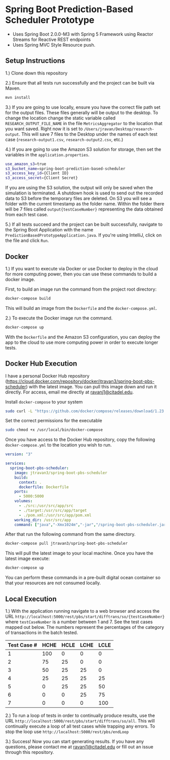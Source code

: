 # Spring Boot Prediction-Based Scheduler Prototype

- Uses Spring Boot 2.0.0-M3 with Spring 5 Framework using Reactor Streams for Reactive REST endpoints
- Uses Spring MVC Style Resource push.

## Setup Instructions

1.) Clone down this repository

2.) Ensure that all tests run successfully and the project can be built via Maven.

```bash
mvn install
```

3.) If you are going to use locally, ensure you have the correct file path set for the output files. These files generally will be
output to the desktop. To change the location change the static variable called `RESEARCH_OUTPUT_FILE_NAME` 
in the file `MetricsAggregator` to the location that you want saved. Right now it is set 
to `/Users/jravan/Desktop/research-output`. This will save 7 files to the Desktop under the names of each
test case (`research-output1.csv`, `research-output2.csv`, etc.)

4.) If you are going to use the Amazon S3 solution for storage, then set the variables in the `application.properties`.

```bash
use_amazon_s3=true
s3_bucket_name=spring-boot-prediction-based-scheduler
s3_access_key_id={Client ID}
s3_access_secret={Client Secret}
```

If you are using the S3 solution, the output will only be saved when the simulation is terminated. A shutdown hook is used
to send out the recorded data to S3 before the temporary files are deleted. On S3 you will see a folder with the current timestamp 
as the folder name. Within the folder there will be 7 files called `output{testCaseNumber}` representing the data obtained from
each test case.

5.) If all tests succeed and the project can be built successfully, navigate to the Spring Boot
Application with the name `PredictionBasedPrototypeApplication.java`. If you're using IntelliJ,
click on the file and click `Run`.

## Docker

1.) If you want to execute via Docker or use Docker to deploy in the cloud for more computing power, then you can use these
commands to build a docker image.

First, to build an image run the command from the project root directory:

```bash
docker-compose build
```

This will build an image from the `Dockerfile` and the `docker-compose.yml`. 

2.) To execute the Docker image run the command.

```bash
docker-compose up
```

With the `Dockerfile` and the Amazon S3 configuration, you can deploy the app to the cloud to use more computing power in order
to execute longer tests.

## Docker Hub Execution

I have a personal Docker Hub repository (https://cloud.docker.com/repository/docker/jtravan3/spring-boot-pbs-scheduler) with the latest image. 
You can pull this image down and run it directly. For access, email me directly at ravanj1@citadel.edu.

Install `docker-compose` to your system

```bash
sudo curl -L "https://github.com/docker/compose/releases/download/1.23.2/docker-compose-$(uname -s)-$(uname -m)" -o /usr/local/bin/docker-compose
```

Set the correct permissions for the executable

```bash
sudo chmod +x /usr/local/bin/docker-compose
```

Once you have access to the Docker Hub repository, copy the following `docker-compose.yml` to the location you wish to run.

```yaml
version: "3"

services:
  spring-boot-pbs-scheduler:
    image: jtravan3/spring-boot-pbs-scheduler
    build:
      context: .
      dockerfile: Dockerfile
    ports:
      - 5000:5000
    volumes:
      - ./src:/usr/src/app/src
      - ./target:/usr/src/app/target
      - ./pom.xml:/usr/src/app/pom.xml
    working_dir: /usr/src/app
    command: ["java","-Xmx1024m","-jar","/spring-boot-pbs-scheduler.jar"]
```

After that run the following command from the same directory.

```bash
docker-compose pull jtravan3/spring-boot-pbs-scheduler
```

This will pull the latest image to your local machine. Once you have the latest image execute:

```bash
docker-compose up
```

You can perform these commands in a pre-built digital ocean container so that your resources 
are not consumed locally.

## Local Execution

1.) With the application running navigate to a web browser and access the 
URL `http://localhost:5000/rest/pbs/start/difftrans/so/{testCaseNumber}` where `testCaseNumber`
is a number between 1 and 7. See the test cases mapped out below. The numbers represent the percentages
of the category of transactions in the batch tested.

| Test Case # | HCHE | HCLE | LCHE | LCLE |
|-------------|------| -----|------|------|
|      1      | 100  |  0   |  0   |  0   | 
|      2      | 75   |  25  |  0   |  0   | 
|      3      | 50   |  25  |  25  |  0   | 
|      4      | 25   | 25   |  25  |  25  | 
|      5      | 0    |  25  | 25   |  50  | 
|      6      | 0    |  0   |  25  |  75  | 
|      7      | 0    |  0   |  0   |  100 |      


2.) To run a loop of tests in order to continually produce results, use the URL `http://localhost:5000/rest/pbs/start/difftrans/so/all`. This 
will continually execute a loop of all test cases while trapping any errors. To stop the loop use `http://localhost:5000/rest/pbs/endLoop`

3.) Success! Now you can start generating results. If you have any questions, please contact me at
ravanj1@citadel.edu or fill out an issue through this repository.
